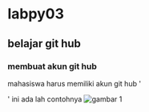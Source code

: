 # labpy03
## belajar git hub 

### membuat akun git hub
mahasiswa harus memiliki akun git hub '<p>'
ini ada lah contohnya 
![gambar 1](screenshot/ss1)